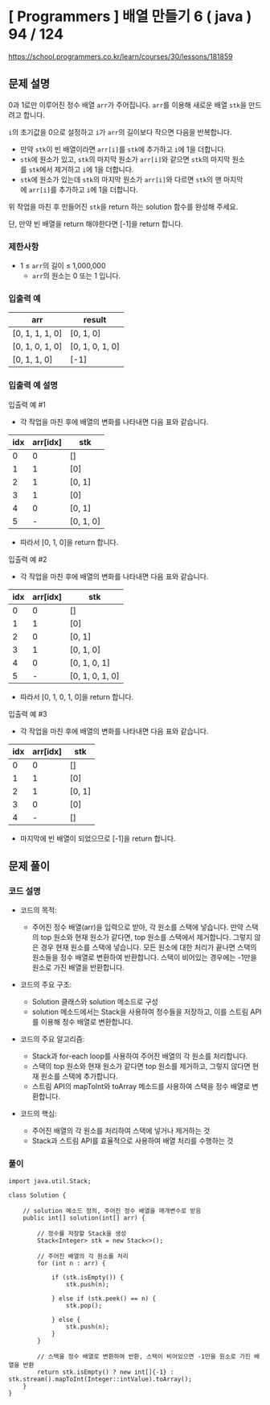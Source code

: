 # [ Programmers ] 배열 만들기 6 ( java ) 94 / 124
https://school.programmers.co.kr/learn/courses/30/lessons/181859

## 문제 설명

0과 1로만 이루어진 정수 배열 `arr`가 주어집니다. `arr`를 이용해 새로운 배열 `stk`을 만드려고 합니다.

`i`의 초기값을 0으로 설정하고 `i`가 `arr`의 길이보다 작으면 다음을 반복합니다.

- 만약 `stk`이 빈 배열이라면 `arr[i]`를 `stk`에 추가하고 `i`에 1을 더합니다.
- `stk`에 원소가 있고, `stk`의 마지막 원소가 `arr[i]`와 같으면 `stk`의 마지막 원소를 `stk`에서 제거하고 `i`에 1을 더합니다.
- `stk`에 원소가 있는데 `stk`의 마지막 원소가 `arr[i]`와 다르면 `stk`의 맨 마지막에 `arr[i]`를 추가하고 `i`에 1을 더합니다.

위 작업을 마친 후 만들어진 `stk`을 return 하는 solution 함수를 완성해 주세요.

단, 만약 빈 배열을 return 해야한다면 [-1]을 return 합니다.


### 제한사항

- 1 ≤ `arr`의 길이 ≤ 1,000,000
    - `arr`의 원소는 0 또는 1 입니다.


### 입출력 예

|arr|result|
|---|---|
|[0, 1, 1, 1, 0]|[0, 1, 0]|
|[0, 1, 0, 1, 0]|[0, 1, 0, 1, 0]|
|[0, 1, 1, 0]|[-1]|


### 입출력 예 설명

입출력 예 #1

- 각 작업을 마친 후에 배열의 변화를 나타내면 다음 표와 같습니다.

|idx|arr[idx]|stk|
|---|---|---|
|0|0|[]|
|1|1|[0]|
|2|1|[0, 1]|
|3|1|[0]|
|4|0|[0, 1]|
|5|-|[0, 1, 0]|

- 따라서 [0, 1, 0]을 return 합니다.

입출력 예 #2

- 각 작업을 마친 후에 배열의 변화를 나타내면 다음 표와 같습니다.

|idx|arr[idx]|stk|
|---|---|---|
|0|0|[]|
|1|1|[0]|
|2|0|[0, 1]|
|3|1|[0, 1, 0]|
|4|0|[0, 1, 0, 1]|
|5|-|[0, 1, 0, 1, 0]|

- 따라서 [0, 1, 0, 1, 0]을 return 합니다.

입출력 예 #3

- 각 작업을 마친 후에 배열의 변화를 나타내면 다음 표와 같습니다.

|idx|arr[idx]|stk|
|---|---|---|
|0|0|[]|
|1|1|[0]|
|2|1|[0, 1]|
|3|0|[0]|
|4|-|[]|

- 마지막에 빈 배열이 되었으므로 [-1]을 return 합니다.

## 문제 풀이
### 코드 설명
- 코드의 목적:
    
    - 주어진 정수 배열(arr)을 입력으로 받아, 각 원소를 스택에 넣습니다. 만약 스택의 top 원소와 현재 원소가 같다면, top 원소를 스택에서 제거합니다. 그렇지 않은 경우 현재 원소를 스택에 넣습니다. 모든 원소에 대한 처리가 끝나면 스택의 원소들을 정수 배열로 변환하여 반환합니다. 스택이 비어있는 경우에는 -1만을 원소로 가진 배열을 반환합니다.
- 코드의 주요 구조:
    
    - Solution 클래스와 solution 메소드로 구성
    - solution 메소드에서는 Stack을 사용하여 정수들을 저장하고, 이를 스트림 API를 이용해 정수 배열로 변환합니다.
- 코드의 주요 알고리즘:
    
    - Stack과 for-each loop를 사용하여 주어진 배열의 각 원소를 처리합니다.
    - 스택의 top 원소와 현재 원소가 같다면 top 원소를 제거하고, 그렇지 않다면 현재 원소를 스택에 추가합니다.
    - 스트림 API의 mapToInt와 toArray 메소드를 사용하여 스택을 정수 배열로 변환합니다.
- 코드의 핵심:
    
    - 주어진 배열의 각 원소를 처리하여 스택에 넣거나 제거하는 것
    - Stack과 스트림 API를 효율적으로 사용하여 배열 처리를 수행하는 것

### 풀이
```
import java.util.Stack;

class Solution {

    // solution 메소드 정의, 주어진 정수 배열을 매개변수로 받음
    public int[] solution(int[] arr) {
        
        // 정수를 저장할 Stack을 생성
        Stack<Integer> stk = new Stack<>();

        // 주어진 배열의 각 원소를 처리
        for (int n : arr) {
            
            if (stk.isEmpty()) {
                stk.push(n);
                
            } else if (stk.peek() == n) {
                stk.pop();

            } else {
                stk.push(n);
            }
        }

        // 스택을 정수 배열로 변환하여 반환, 스택이 비어있으면 -1만을 원소로 가진 배열을 반환
        return stk.isEmpty() ? new int[]{-1} : stk.stream().mapToInt(Integer::intValue).toArray();
    }
}
```

